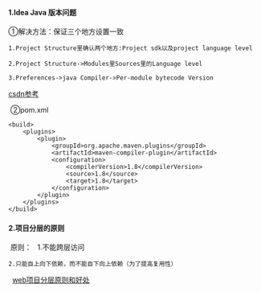 #### 1.Idea Java 版本问题
  
  ①解决方法：保证三个地方设置一致
  
    1.Project Structure里确认两个地方:Project sdk以及project language level
    
    2.Project Structure->Modules里Sources里的Language level

    3.Preferences->java Compiler->Per-module bytecode Version
   [csdn参考](http://blog.csdn.net/thousa_ho/article/details/72867352)
   
  ②pom.xml
  
    <build>
        <plugins>
            <plugin>
                <groupId>org.apache.maven.plugins</groupId>
                <artifactId>maven-compiler-plugin</artifactId>
                <configuration>
                    <compilerVersion>1.8</compilerVersion>
                    <source>1.8</source>
                    <target>1.8</target>
                </configuration>
            </plugin>
        </plugins>
    </build>

#### 2.项目分层的原则

  原则：
  
    1.不能跨层访问
  
    2.只能自上向下依赖，而不能自下向上依赖（为了提高复用性）
   [web项目分层原则和好处](http://blog.csdn.net/chenxiang0207/article/details/8392862)
